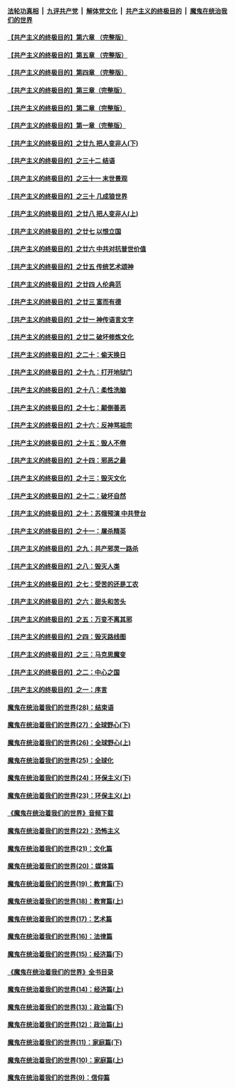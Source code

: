 ####  [法轮功真相](../../../../basic/blob/master/README.md?t=04180830) &nbsp;|&nbsp; [九评共产党](../../../../9ping.md/blob/master/README.md?t=04180830) &nbsp;|&nbsp; [解体党文化](../../../../jtdwh.md/blob/master/README.md?t=04180830)  &nbsp;|&nbsp; [共产主义的终极目的](../../../../gczydzjmd.md/blob/master/README.md?t=04180830) &nbsp;|&nbsp; [魔鬼在统治我们的世界](../../../../mgztzwmdsj.md/blob/master/README.md?t=04180830) 

#### [【共产主义的终极目的】第六章 （完整版）](../pages/nsc422/n11428913.md?t=04180830) 

#### [【共产主义的终极目的】第五章 （完整版）](../pages/nsc422/n11428912.md?t=04180830) 

#### [【共产主义的终极目的】第四章 （完整版）](../pages/nsc422/n11428907.md?t=04180830) 

#### [【共产主义的终极目的】第三章（完整版）](../pages/nsc422/n11428848.md?t=04180830) 

#### [【共产主义的终极目的】第二章（完整版）](../pages/nsc422/n11428831.md?t=04180830) 

#### [【共产主义的终极目的】第一章（完整版）](../pages/nsc422/n11417651.md?t=04180830) 

#### [【共产主义的终极目的】之廿九 把人变非人(下)](../pages/nsc422/n11344140.md?t=04180830) 

#### [【共产主义的终极目的】之三十二 结语](../pages/nsc422/n11360535.md?t=04180830) 

#### [【共产主义的终极目的】之三十一 末世景观](../pages/nsc422/n11351129.md?t=04180830) 

#### [【共产主义的终极目的】之三十 几成狼世界](../pages/nsc422/n11348280.md?t=04180830) 

#### [【共产主义的终极目的】之廿八 把人变非人(上)](../pages/nsc422/n11340492.md?t=04180830) 

#### [【共产主义的终极目的】之廿七 以恨立国](../pages/nsc422/n11336944.md?t=04180830) 

#### [【共产主义的终极目的】之廿六 中共对抗普世价值](../pages/nsc422/n11324785.md?t=04180830) 

#### [【共产主义的终极目的】之廿五 传统艺术颂神](../pages/nsc422/n11296396.md?t=04180830) 

#### [【共产主义的终极目的】之廿四 人伦典范](../pages/nsc422/n11296397.md?t=04180830) 

#### [【共产主义的终极目的】之廿三 富而有德](../pages/nsc422/n11283598.md?t=04180830) 

#### [【共产主义的终极目的】之廿一 神传语言文字](../pages/nsc422/n11263265.md?t=04180830) 

#### [【共产主义的终极目的】之廿二 破坏修炼文化](../pages/nsc422/n11245728.md?t=04180830) 

#### [【共产主义的终极目的】之二十：偷天换日](../pages/nsc422/n11238846.md?t=04180830) 

#### [【共产主义的终极目的】之十九：打开地狱门](../pages/nsc422/n11206376.md?t=04180830) 

#### [【共产主义的终极目的】之十八：柔性洗脑](../pages/nsc422/n11199994.md?t=04180830) 

#### [【共产主义的终极目的】之十七：颠倒善恶](../pages/nsc422/n11179782.md?t=04180830) 

#### [【共产主义的终极目的】之十六：反神骂祖宗](../pages/nsc422/n11166798.md?t=04180830) 

#### [【共产主义的终极目的】之十五：毁人不倦](../pages/nsc422/n11166792.md?t=04180830) 

#### [【共产主义的终极目的】之十四：邪恶之最](../pages/nsc422/n11150249.md?t=04180830) 

#### [【共产主义的终极目的】之十三：毁灭文化](../pages/nsc422/n11135227.md?t=04180830) 

#### [【共产主义的终极目的】之十二：破坏自然](../pages/nsc422/n11135214.md?t=04180830) 

#### [【共产主义的终极目的】之十：苏俄预演 中共登台](../pages/nsc422/n11118424.md?t=04180830) 

#### [【共产主义的终极目的】之十一：屠杀精英](../pages/nsc422/n11118442.md?t=04180830) 

#### [【共产主义的终极目的】之九：共产邪灵一路杀](../pages/nsc422/n11114139.md?t=04180830) 

#### [【共产主义的终极目的】之八：毁灭人类](../pages/nsc422/n11108503.md?t=04180830) 

#### [【共产主义的终极目的】之七：受苦的还是工农](../pages/nsc422/n11101809.md?t=04180830) 

#### [【共产主义的终极目的】之六：甜头和苦头](../pages/nsc422/n11096971.md?t=04180830) 

#### [【共产主义的终极目的】之五：万变不离其邪](../pages/nsc422/n11091285.md?t=04180830) 

#### [【共产主义的终极目的】之四：毁灭路线图](../pages/nsc422/n11086284.md?t=04180830) 

#### [【共产主义的终极目的】之三：马克思魔变](../pages/nsc422/n11061941.md?t=04180830) 

#### [【共产主义的终极目的】之二：中心之国](../pages/nsc422/n11047728.md?t=04180830) 

#### [【共产主义的终极目的】之一：序言](../pages/nsc422/n11086077.md?t=04180830) 

#### [魔鬼在统治着我们的世界(28)：结束语](../pages/nsc422/n10936246.md?t=04180830) 

#### [魔鬼在统治着我们的世界(27)：全球野心(下)](../pages/nsc422/n10928319.md?t=04180830) 

#### [魔鬼在统治着我们的世界(26)：全球野心(上)](../pages/nsc422/n10900318.md?t=04180830) 

#### [魔鬼在统治着我们的世界(25)：全球化](../pages/nsc422/n10788205.md?t=04180830) 

#### [魔鬼在统治着我们的世界(24)：环保主义(下)](../pages/nsc422/n10695307.md?t=04180830) 

#### [魔鬼在统治着我们的世界(23)：环保主义(上)](../pages/nsc422/n10688613.md?t=04180830) 

#### [《魔鬼在统治着我们的世界》音频下载](../pages/nsc422/n10635553.md?t=04180830) 

#### [魔鬼在统治着我们的世界(22)：恐怖主义](../pages/nsc422/n10614727.md?t=04180830) 

#### [魔鬼在统治着我们的世界(21)：文化篇](../pages/nsc422/n10597706.md?t=04180830) 

#### [魔鬼在统治着我们的世界(20)：媒体篇](../pages/nsc422/n10586579.md?t=04180830) 

#### [魔鬼在统治着我们的世界(19)：教育篇(下)](../pages/nsc422/n10564808.md?t=04180830) 

#### [魔鬼在统治着我们的世界(18)：教育篇(上)](../pages/nsc422/n10526970.md?t=04180830) 

#### [魔鬼在统治着我们的世界(17)：艺术篇](../pages/nsc422/n10499093.md?t=04180830) 

#### [魔鬼在统治着我们的世界(16)：法律篇](../pages/nsc422/n10485969.md?t=04180830) 

#### [魔鬼在统治着我们的世界(15)：经济篇(下)](../pages/nsc422/n10469975.md?t=04180830) 

#### [《魔鬼在统治着我们的世界》全书目录](../pages/nsc422/n10464261.md?t=04180830) 

#### [魔鬼在统治着我们的世界(14)：经济篇(上)](../pages/nsc422/n10457370.md?t=04180830) 

#### [魔鬼在统治着我们的世界(13)：政治篇(下)](../pages/nsc422/n10448270.md?t=04180830) 

#### [魔鬼在统治着我们的世界(12)：政治篇(上)](../pages/nsc422/n10444576.md?t=04180830) 

#### [魔鬼在统治着我们的世界(11)：家庭篇(下)](../pages/nsc422/n10440961.md?t=04180830) 

#### [魔鬼在统治着我们的世界(10)：家庭篇(上)](../pages/nsc422/n10435448.md?t=04180830) 

#### [魔鬼在统治着我们的世界(9)：信仰篇](../pages/nsc422/n10432159.md?t=04180830) 

